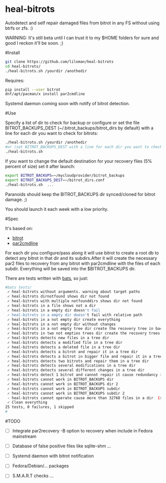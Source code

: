 # heal-bitrots

Autodetect and self repair damaged files from bitrot in any FS without using btrfs or zfs. :)

WARNING: It's still beta until I can trust it to my $HOME folders for sure and good I reckon it'll be soon. ;)


#Install

```bash
git clone https://github.com/liloman/heal-bitrots
cd heal-bitrots/
./heal-bitrots.sh /yourdir /anothedir
```

Requires:

```bash
pip install --user bitrot
dnf/apt/pacman/x install par2cmdline
```

Systemd daemon coming soon with notify of bitrot detection.

#Use

Specify a list of dir to check for backup or configure or set the file BITROT_BACKUPS_DEST (~/.bitrot_backups/bitrot_dirs by default) with a line for each dir you want to check for bitrots:


```bash
./heal-bitrots.sh /yourdir /anothedir
#or (set BITROT_BACKUPS_DEST with a line for each dir you want to check for bitrots)
./heal-bitrots.sh 
```

If you want to change the default destination for your recovery files (5% percent of size) set it after launch:

```bash
export BITROT_BACKUPS=~/mycloudprovider/bitrot_backups
export BITROT_BACKUPS_DEST=~/bitrot_dirs.conf
./heal-bitrots.sh  ...
```

Paranoids should keep the BITROT_BACKUPS dir synced/cloned for bitrot damage. ;)

You should launch it each week with a low priority.


#Spec

It's based on:

- [bitrot](https://github.com/ambv/bitrot/)
- [par2cmdline](https://github.com/Parchive/par2cmdline)

For each dir you configure/pass along it will use bitrot to create a root db to detect any bitrot in that dir and its subdirs.After it will create the necessary par2 files to recovery from any bitrot with par2cmdline with the files of each subdir. Everything will be saved into the $BITROT_BACKUPS dir.

There are tests written with [bats](https://github.com/sstephenson/bats), so just:

```bash
#bats tests/
 ✓ heal-bitrots without arguments. warning about target paths
 ✓ heal-bitrots dirnotfound shows dir not found
 ✓ heal-bitrots with multiple notfounddirs shows dir not found
 ✓ heal-bitrots in a file shows not a dir
 ✓ heal-bitrots in a empty dir doesn't fail
 ✓ heal-bitrots in a empty dir doesn't fail with relative path
 ✓ heal-bitrots in a not empty dir create everything
 ✓ heal-bitrots in a not empty dir without changes
 ✓ heal-bitrots in a not empty tree dir create the recovery tree in backups
 ✓ heal-bitrots in two not empties trees dir create the recovery trees in backups
 ✓ heal-bitrots detects new files in a tree dir
 ✓ heal-bitrots detects a modified file in a tree dir
 ✓ heal-bitrots detects a deleted file in a tree dir
 ✓ heal-bitrots detects a bitrot and repair it in a tree dir
 ✓ heal-bitrots detects a bitrot in bigger file and repair it in a tree dir
 ✓ heal-bitrots detects two bitrots and repair them in a tree dir
 ✓ heal-bitrots detects several modifications in a tree dir
 ✓ heal-bitrots detects several different changes in a tree dir
 ✓ heal-bitrots detect 1 bitrot and cannot repair it cause redundancy >5%
 ✓ heal-bitrots cannot work in BITROT_BACKUPS dir
 ✓ heal-bitrots cannot work in BITROT_BACKUPS dir 2
 ✓ heal-bitrots cannot work in BITROT_BACKUPS subdir
 ✓ heal-bitrots cannot work in BITROT_BACKUPS subdir 2
 - heal-bitrots cannot operate cause more than 32768 files in a dir  (skipped)
 ✓ Clean everything
25 tests, 0 failures, 1 skipped
#
```


#TODO

- [ ] Integrate par2recovery -B option to recovery when include in Fedora mainstream
- [ ] Database of false positive files like sqlite-shm ...
- [ ] Systemd daemon with bitrot notification
- [ ] Fedora/Debian/... packages
- [ ] S.M.A.R.T checks ...

